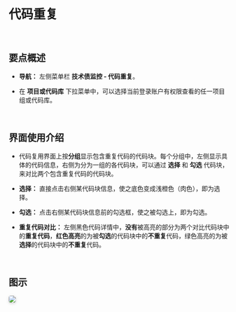# 代码重复

<br>

## 要点概述

- **导航：** 左侧菜单栏 **技术债监控 - 代码重复**。

- 在 **项目或代码库** 下拉菜单中，可以选择当前登录账户有权限查看的任一项目组或代码库。

<br>

## 界面使用介绍

- 代码复用界面上按**分组**显示包含重复代码的代码块。每个分组中，左侧显示具体的代码信息，右侧为分为一组的各代码块，可以通过 **选择** 和 **勾选** 代码块，来对比两个包含重复代码的代码块。

- **选择：** 直接点击右侧某代码块信息，使之底色变成浅橙色（肉色），即为选择。

- **勾选：** 点击右侧某代码块信息前的勾选框，使之被勾选上，即为勾选。

- **重复代码对比：** 左侧黑色代码详情中，**没有**被高亮的部分为两个对比代码块中的**重复代码**，**红色高亮**的为被**勾选**的代码块中的**不重复**代码，绿色高亮的为被**选择**的代码块中的**不重复**代码。

<br>

## 图示

<img style="border-radius: 0.3125em;
    box-shadow: 0 2px 4px 0 rgba(34,36,38,.12),0 2px 10px 0 rgba(34,36,38,.08);" src="https://release-notes.oss-cn-zhangjiakou.aliyuncs.com/img/Duplicates.png" />